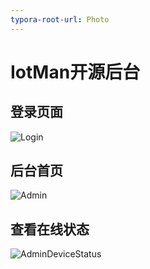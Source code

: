 ```yaml
---
typora-root-url: Photo
---
```


# IotMan开源后台

## 登录页面

![Login](/Login.png)

## 后台首页

![Admin](/Admin.png)

## 查看在线状态

![AdminDeviceStatus](/AdminDeviceStatus.png)